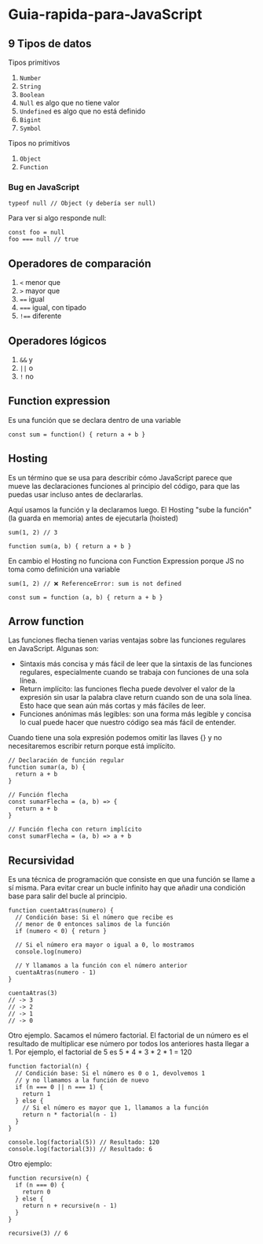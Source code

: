 # Guia-rapida-para-JavaScript

## 9 Tipos de datos
Tipos primitivos
1. `Number` 
2. `String` 
3. `Boolean` 
4. `Null` es algo que no tiene valor
5. `Undefined` es algo que no está definido
6. `Bigint` 
7. `Symbol` 

Tipos no primitivos
1. `Object` 
2. `Function`

### Bug en JavaScript
`typeof null // Object (y debería ser null)`

Para ver si algo responde null:
```
const foo = null
foo === null // true
```

## Operadores de comparación
1. `<` menor que
2. `>` mayor que
3. `==` igual
4. `===` igual, con tipado
5. `!==` diferente

## Operadores lógicos
1. `&&` y
2. `||` o
3. `!` no

## Function expression
Es una función que se declara dentro de una variable

`const sum = function() { return a + b }`

## Hosting
Es un término que se usa para describir cómo JavaScript parece que mueve las declaraciones funciones al principio del código, para que las puedas usar incluso antes de declararlas.

Aquí usamos la función y la declaramos luego. El Hosting "sube la función" (la guarda en memoria) antes de ejecutarla (hoisted)
```
sum(1, 2) // 3

function sum(a, b) { return a + b }
```

En cambio el Hosting no funciona con Function Expression porque JS no toma como definición una variable 
```
sum(1, 2) // ❌ ReferenceError: sum is not defined

const sum = function (a, b) { return a + b }
```

## Arrow function 
Las funciones flecha tienen varias ventajas sobre las funciones regulares en JavaScript. Algunas son:
- Sintaxis más concisa y más fácil de leer que la sintaxis de las funciones regulares, especialmente cuando se trabaja con funciones de una sola línea.
- Return implícito: las funciones flecha puede devolver el valor de la expresión sin usar la palabra clave return cuando son de una sola línea. Esto hace que sean aún más cortas y más fáciles de leer.
- Funciones anónimas más legibles: son una forma más legible y concisa lo cual puede hacer que nuestro código sea más fácil de entender.

Cuando tiene una sola expresión podemos omitir las llaves {} y no necesitaremos escribir return porque está implícito.
```
// Declaración de función regular
function sumar(a, b) {
  return a + b
}

// Función flecha
const sumarFlecha = (a, b) => {
  return a + b
}

// Función flecha con return implícito
const sumarFlecha = (a, b) => a + b
```

## Recursividad
Es una técnica de programación que consiste en que una función se llame a sí misma.
Para evitar crear un bucle infinito hay que añadir una condición base para salir del bucle al principio.
```
function cuentaAtras(numero) {
  // Condición base: Si el número que recibe es
  // menor de 0 entonces salimos de la función
  if (numero < 0) { return }

  // Si el número era mayor o igual a 0, lo mostramos
  console.log(numero)

  // Y llamamos a la función con el número anterior
  cuentaAtras(numero - 1)
}

cuentaAtras(3)
// -> 3
// -> 2
// -> 1
// -> 0
```

Otro ejemplo. Sacamos el número factorial. El factorial de un número es el resultado de multiplicar ese número por todos los anteriores hasta llegar a 1.
Por ejemplo, el factorial de 5 es 5 * 4 * 3 * 2 * 1 = 120
```
function factorial(n) {
  // Condición base: Si el número es 0 o 1, devolvemos 1
  // y no llamamos a la función de nuevo
  if (n === 0 || n === 1) {
    return 1
  } else {
    // Si el número es mayor que 1, llamamos a la función
    return n * factorial(n - 1)
  }
}

console.log(factorial(5)) // Resultado: 120
console.log(factorial(3)) // Resultado: 6
```

Otro ejemplo:
```
function recursive(n) {
  if (n === 0) {
    return 0
  } else {
    return n + recursive(n - 1)
  }
}

recursive(3) // 6
```
